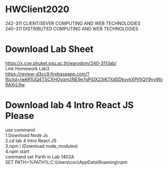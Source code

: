 # HWClient2020
242-311 CLIENT/SEVER COMPUTING AND WEB TECHNOLOGIES <br/>
240-311 DISTRIBUTED COMPUTING AND WEB TECHNOLOGIES

# Download Lab Sheet
https://x.coe.phuket.psu.ac.th/warodom/240-311/lab/ <br/>
Link Homework Lab3<br/>
https://review-d3cc9.firebaseapp.com/?fbclid=IwAR1UQ4TSCXHOyqm2NE9e7gPjDX23jK7Xd0DkvvkXPjfljQY9yyWoRAXrL9w
# Download lab 4 Intro React JS Please 
use command<br/>
1.Download Node Js <br/>
2.cd lab 4 Intro React JS<br/>
3.npm i (Download node_modules)<br/>
4.npm start
<br/>command set Parth in Lab 1402A<br/>
SET PATH=%PATH%;C:\Users\coc\AppData\Roaming\npm
